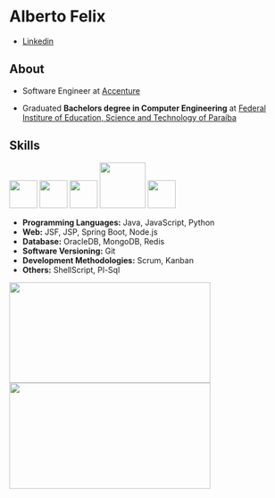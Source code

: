 # Alberto Felix

* [Linkedin](https://www.linkedin.com/in/alberto-da-silva-felix-a5643896/)

## About

* Software Engineer at [Accenture](https://www.accenture.com/br-pt)

* Graduated **Bachelors degree in Computer Engineering** at [Federal Institure of Education, Science and Technology of Paraíba](https://www.ifpb.edu.br/en)

## Skills

<div  width="100%">

  <img src="https://cdn.jsdelivr.net/gh/devicons/devicon/icons/java/java-original.svg"  width="50"/>         
  <img src="https://cdn.jsdelivr.net/gh/devicons/devicon/icons/javascript/javascript-original.svg"  width="50"/>
  <img src="https://p7.hiclipart.com/preview/306/37/167/node-js-javascript-web-application-express-js-computer-software-others.jpg" width="50"/>
  <img src="https://image.pngaaa.com/585/4879585-middle.png" width="82"/>
  <img src="https://cdn.jsdelivr.net/gh/devicons/devicon/icons/python/python-original.svg" width="50" />          
              
</div>

* **Programming Languages:** Java, JavaScript, Python
* **Web:** JSF, JSP, Spring Boot, Node.js
* **Database:** OracleDB, MongoDB, Redis
* **Software Versioning:** Git
* **Development Methodologies:** Scrum, Kanban
* **Others:** ShellScript, Pl-Sql

<div >
  <a href="https://github.com/AlbertoFelix">
  <img height="180em" width="360em" src="https://github-readme-stats.vercel.app/api?username=AlbertoFelix&show_icons=true&theme=algolia&border_radius=1.7em" />
    
  <img height="190em" width="360em" src="https://github-readme-stats.vercel.app/api/top-langs/?username=AlbertoFelix&layout=compact&theme=algolia&border_radius=1em" />
</div> 
 
